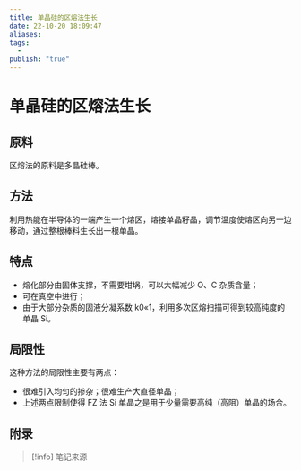 ```yaml
---
title: 单晶硅的区熔法生长
date: 22-10-20 18:09:47
aliases: 
tags:
  - 
publish: "true"
---
```


# 单晶硅的区熔法生长

## 原料

区熔法的原料是多晶硅棒。

## 方法

利用热能在半导体的一端产生一个熔区，熔接单晶籽晶，调节温度使熔区向另一边移动，通过整根棒料生长出一根单晶。

## 特点

- 熔化部分由固体支撑，不需要坩埚，可以大幅减少 O、C 杂质含量；
- 可在真空中进行；
- 由于大部分杂质的固液分凝系数 k0«1，利用多次区熔扫描可得到较高纯度的单晶 Si。

## 局限性

这种方法的局限性主要有两点：
- 很难引入均匀的掺杂；很难生产大直径单晶；
- 上述两点限制使得 FZ 法 Si 单晶之是用于少量需要高纯（高阻）单晶的场合。



## 附录

> [!info] 笔记来源
> 

